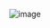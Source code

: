 ![image](https://github.com/Mahabir6878/ToDoList/assets/118442676/98ecfcd6-6c80-49a0-ae46-c8715572c1c4)
